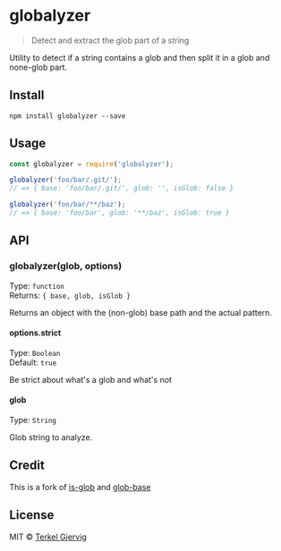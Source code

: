 # globalyzer

>  Detect and extract the glob part of a string

Utility to detect if a string contains a glob and then split it in a glob and none-glob part.

## Install

```
npm install globalyzer --save
```

## Usage

```js
const globalyzer = require('globalyzer');

globalyzer('foo/bar/.git/');
// => { base: 'foo/bar/.git/', glob: '', isGlob: false }

globalyzer('foo/bar/**/baz');
// => { base: 'foo/bar', glob: '**/baz', isGlob: true }
```


## API

### globalyzer(glob, options)

Type: `function`<br>
Returns: `{ base, glob, isGlob }`

Returns an object with the (non-glob) base path and the actual pattern.

#### options.strict

Type: `Boolean`<br>
Default: `true`

Be strict about what's a glob and what's not


#### glob

Type: `String`

Glob string to analyze.


## Credit

This is a fork of [is-glob](https://github.com/micromatch/is-glob) and [glob-base](https://github.com/micromatch/glob-base)


## License

MIT © [Terkel Gjervig](https://terkel.com)
